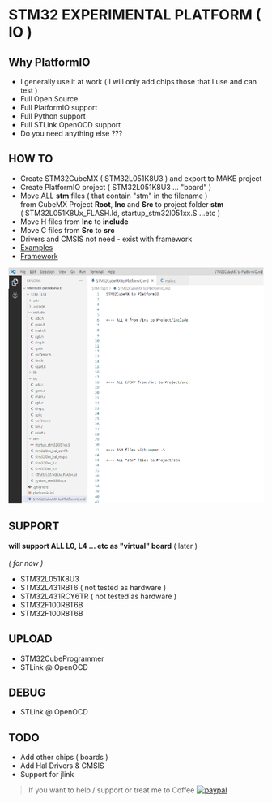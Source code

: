 #  STM32 EXPERIMENTAL PLATFORM ( IO )

## Why PlatformIO
* I generally use it at work ( I will only add chips those that I use and can test )
* Full Open Source
* Full PlatformIO support
* Full Python support
* Full STLink OpenOCD support
* Do you need anything else ???

## HOW TO
* Create STM32CubeMX ( STM32L051K8U3 ) and export to MAKE project
* Create PlatformIO project ( STM32L051K8U3 ... "board" ) 
* Move ALL **stm** files ( that contain "stm" in the filename ) <br>from CubeMX Project **Root**, **Inc** and **Src** to project folder **stm** <br> ( STM32L051K8Ux_FLASH.ld, startup_stm32l051xx.S ...etc )
* Move H files from **Inc** to **include**
* Move C files from **Src** to **src**
* Drivers and CMSIS not need - exist with framework
* [Examples](https://github.com/Wiz-IO/wizio-stm/tree/main/examples)
* [Framework](https://github.com/Wiz-IO/framework-wizio-stm)

![stm](https://raw.githubusercontent.com/Wiz-IO/LIB/master/STM/STM32CubeMX-PlatformIO.png)

## SUPPORT
**will support ALL L0, L4 ... etc as "virtual" board** ( later )<br><br>
_( for now )_
* STM32L051K8U3 
* STM32L431RBT6 ( not tested as hardware )
* STM32L431RCY6TR ( not tested as hardware )
* STM32F100RBT6B
* STM32F100R8T6B

## UPLOAD
* STM32CubeProgrammer
* STLink @ OpenOCD

## DEBUG
* STLink @ OpenOCD

## TODO
* Add other chips ( boards )
* Add Hal Drivers & CMSIS
* Support for jlink

>If you want to help / support or treat me to Coffee  [![paypal](https://www.paypalobjects.com/en_US/i/btn/btn_donate_SM.gif)](https://www.paypal.com/cgi-bin/webscr?cmd=_s-xclick&hosted_button_id=ESUP9LCZMZTD6)
